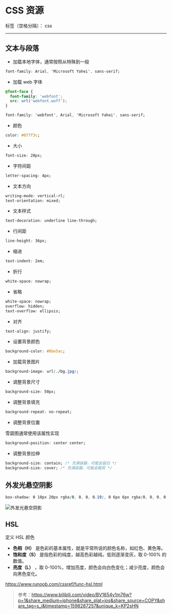# CSS 资源

标签（空格分隔）： css

---

## 文本与段落

- 加载本地字体，通常按照从特殊到一般

```css
font-family: Arial, 'Microsoft Yahei', sans-serif;
```

- 加载 web 字体

```css
@font-face {
  font-family: 'webfont';
  src: url('webfont.woff');
}

font-family: 'webfont', Arial, 'Microsoft Yahei', sans-serif;
```

- 颜色

```css
color: #077f3c;
```

- 大小

```css
font-size: 28px;
```

- 字符间距

```css
letter-spacing: 4px;
```

- 文本方向

```css
writing-mode: vertical-rl;
text-orientation: mixed;
```

- 文本样式

```css
text-decoration: underline line-through;
```

- 行间距

```css
line-height: 36px;
```

- 缩进

```css
text-indent: 2em;
```

- 折行

```css
white-space: nowrap;
```

- 省略

```css
white-space: nowrap;
overflow: hidden;
text-overflow: ellipsis;
```

- 对齐

```css
text-align: justify;
```

- 设置背景颜色

```css
background-color: #8be5ac;
```

- 加载背景图片

```css
background-image: url(./bg.jpg);
```

- 调整背景尺寸

```css
background-size: 50px;
```

- 调整背景填充

```css
background-repeat: no-repeat;
```

- 调整背景位置

雪碧图通常使用该属性实现

```css
background-position: center center;
```

- 调整背景拉伸

```css
background-size: contain; /* 充满容器，可能会留白 */
background-size: cover; /* 充满容器，可能会裁剪 */
```

## 外发光悬空阴影

```css
box-shadow: 0 10px 20px rgba(0, 0, 0, 0.19), 0 6px 6px rgba(0, 0, 0, 0.23);
```

![外发光悬空阴影](https://i.imgur.com/qqfMpqS.png)

## HSL

定义 HSL 颜色

- **色相（H）** 是色彩的基本属性，就是平常所说的颜色名称，如红色、黄色等。
- **饱和度（S）** 是指色彩的纯度，越高色彩越纯，低则逐渐变灰，取 0-100% 的数值。
- **亮度（L）** ，取 0-100%，增加亮度，颜色会向白色变化；减少亮度，颜色会向黑色变化。

<https://www.runoob.com/cssref/func-hsl.html>

> 参考：<https://www.bilibili.com/video/BV1654y1m76w?p=1&share_medium=iphone&share_plat=ios&share_source=COPY&share_tag=s_i&timestamp=1598287257&unique_k=KP2sHN>

